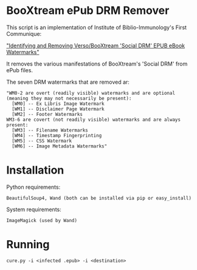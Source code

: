 BooXtream ePub DRM Remover
===

This script is an implementation of Institute of Biblio-Immunology's First Communique:

["Identifying and Removing Verso/BooXtream 'Social DRM' EPUB eBook Watermarks"](https://pastebin.com/raw/E1xgCUmb)

It removes the various manifestations of BooXtream's 'Social DRM' from ePub files.

The seven DRM watermarks that are removed ar:
```
"WM0-2 are overt (readily visible) watermarks and are optional (meaning they may not necessarily be present):
  [WM0] -- Ex Libris Image Watermark
  [WM1] -- Disclaimer Page Watermark
  [WM2] -- Footer Watermarks
WM3-6 are covert (not readily visible) watermarks and are always present:
  [WM3] -- Filename Watermarks
  [WM4] -- Timestamp Fingerprinting
  [WM5] -- CSS Watermark
  [WM6] -- Image Metadata Watermarks"
```

Installation
===

Python requirements:

```BeautifulSoup4, Wand (both can be installed via pip or easy_install)```

System requirements:

```ImageMagick (used by Wand)``` 


Running
===

```cure.py -i <infected .epub> -i <destination>```
